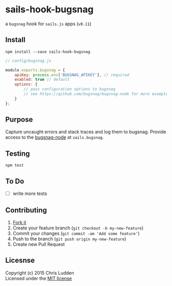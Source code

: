 # sails-hook-bugsnag
a `bugsnag` hook for `sails.js` apps (`v0.11`)

## Install
`npm install --save sails-hook-bugsnag`

```javascript
// config/bugsnag.js

module.exports.bugsnag = {
    apiKey: process.env['BUGSNAG_APIKEY'], // required
    enabled: true // default
    options: {
        // pass configuration options to bugsnag
        // see https://github.com/bugsnag/bugsnag-node for more examples
    }
};
```

## Purpose
Capture uncaught errors and stack traces and log them to bugsnag. Provide access to the [bugsnag-node](https://github.com/bugsnag/bugsnag-node) at `sails.bugsnag`.

## Testing
`npm test`

## To Do
- [ ] write more tests

## Contributing
1. [Fork it](https://github.com/cludden/sails-hook-bugsnag/fork)
2. Create your feature branch (`git checkout -b my-new-feature`)
3. Commit your changes (`git commit -am 'Add some feature'`)
4. Push to the branch (`git push origin my-new-feature`)
5. Create new Pull Request

## Licesnse
Copyright (c) 2015 Chris Ludden  
Licensed under the [MIT license](LICENSE.md)